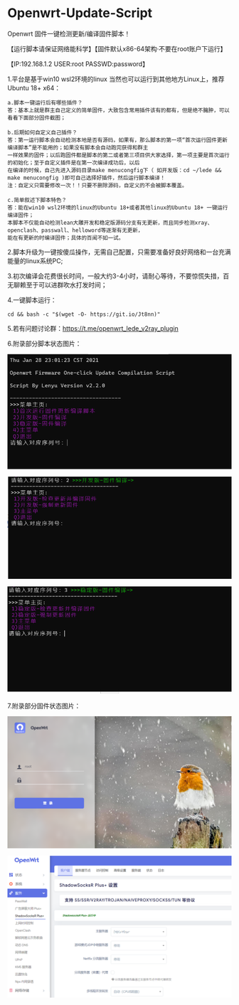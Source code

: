 # Openwrt-Update-Script
Openwrt 固件一键检测更新/编译固件脚本！

【运行脚本请保证网络能科学】【固件默认x86-64架构·不要在root账户下运行】

【IP:192.168.1.2 USER:root PASSWD:password】

1.平台是基于win10 wsl2环境的linux 当然也可以运行到其他地方Linux上，推荐 Ubuntu 18+ x64：
    
    a.脚本一键运行后有哪些插件？
    答：基本上就是群主自己定义的简单固件，大致包含常用插件该有的都有，但是绝不臃肿，可以看看下面部分固件截图；

    b.后期如何自定义自己插件？
    答：第一运行脚本会自动检测本地是否有源码，如果有，那么脚本的第一项“首次运行固件更新编译脚本”是不能用的；如果没有脚本会自动跑完获得和群主
    一样效果的固件；以后跑固件都是脚本的第二或者第三项目供大家选择，第一项主要是首次运行的初始化；至于自定义插件是在第一次编译成功后，以后
    在编译的时候，自己先进入源码目录make menucongfig下（ 如开发版：cd ~/lede && make menucongfig )即可自己选择好插件，然后运行脚本编译！
    注：自定义只需要修改一次！！只要不删除源码，自定义的不会被脚本覆盖。

    c.简单叙述下脚本特色？
    答：能在win10 wsl2环境的linux的Ubuntu 18+或者其他linux的Ubuntu 18+ 一键运行编译固件；
    本脚本不仅能自动检测lean大雕开发和稳定版源码分支有无更新，而且同步检测xray、openclash、passwall、helloword等逐渐有无更新，
    能在有更新的时编译固件；具体的百闻不如一试。

2.脚本升级为一键按傻瓜操作，无需自己配置，只需要准备好良好网络和一台充满能量的linux系统PC;

3.初次编译会花费很长时间，一般大约3-4小时，请耐心等待，不要惊慌失措，百无聊赖至于可以进群吹水打发时间；

4.一键脚本运行：

    cd && bash -c "$(wget -O- https://git.io/Jt8nn)"

5.若有问题讨论群：https://t.me/openwrt_lede_v2ray_plugin

6.附录部分脚本状态图片：

![img_3.png](img_3.png)

![img_1.png](img_1.png)

![img_2.png](img_2.png)

7.附录部分固件状态图片：

![img_4.png](img_4.png)

![img_5.png](img_5.png)


